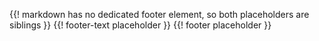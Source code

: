 {{! markdown has no dedicated footer element, so both placeholders are siblings }}
{{! footer-text placeholder }}
{{! footer placeholder }}

